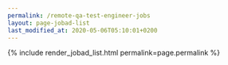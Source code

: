 ```yaml
---
permalink: /remote-qa-test-engineer-jobs
layout: page-jobad-list
last_modified_at: 2020-05-06T05:10:01+0200
---
```

{% include render_jobad_list.html permalink=page.permalink %}

